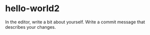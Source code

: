 # hello-world2
In the editor, write a bit about yourself.
Write a commit message that describes your changes.
